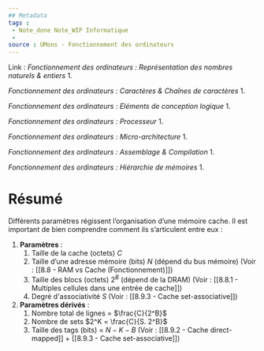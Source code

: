 ```yaml
---
## Metadata
tags : 
 - Note_done Note_WIP Informatique
 - 
source : UMons - Fonctionnement des ordinateurs
---
```


Link :
_Fonctionnement des ordinateurs : Représentation des nombres naturels & entiers_
1.

_Fonctionnement des ordinateurs : Caractères & Chaînes de caractères_
1.

_Fonctionnement des ordinateurs : Eléments de conception logique_
1.

_Fonctionnement des ordinateurs : Processeur_
1.

_Fonctionnement des ordinateurs : Micro-architecture_
1.

_Fonctionnement des ordinateurs : Assemblage & Compilation_
1.

_Fonctionnement des ordinateurs : Hiérarchie de mémoires_
1.

# Résumé
Différents paramètres régissent l’organisation d’une mémoire cache. Il est important de bien comprendre comment ils s’articulent entre eux :
1. **Paramètres** :
	1. Taille de la cache (octets) $C$ 
	2. Taille d’une adresse mémoire (bits) $N$ (dépend du bus mémoire)
	(Voir : [[8.8 - RAM vs Cache (Fonctionnement)]])
	4. Taille des blocs (octets) $2^B$ (dépend de la DRAM)
	(Voir : [[8.8.1 - Multiples cellules dans une entrée de cache]])
	4. Degré d'associativité $S$ 
	(Voir : [[8.9.3 - Cache set-associative]])
2. **Paramètres dérivés** :
	1. Nombre total de lignes = $\frac{C}{2^B}$ 
	2. Nombre de sets $2^K = \frac{C}{S. 2^B}$ 
	3. Taille des tags (bits) = $N-K-B$ 
	(Voir : [[8.9.2 - Cache direct-mapped]] + [[8.9.3 - Cache set-associative]])
